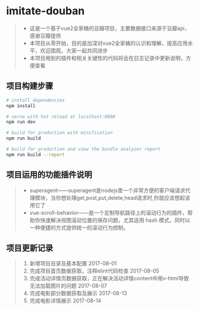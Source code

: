 # imitate-douban

> * 这是一个基于vue2全家桶的豆瓣项目，主要数据接口来源于豆瓣api，感谢豆瓣提供
> * 本项目从零开始，目的是加深对vue2全家桶的认识和理解，提高应用水平，欢迎围观，大家一起共同进步
> * 本项目用到的插件和相关关键性的代码将会在日志记录中更新说明，方便查看

## 项目构建步骤

``` bash
# install dependencies
npm install

# serve with hot reload at localhost:8090
npm run dev

# build for production with minification
npm run build

# build for production and view the bundle analyzer report
npm run build --report
```
## 项目运用的功能插件说明

> * superagent——superagent是nodejs里一个非常方便的客户端请求代理模块，当你想处理get,post,put,delete,head请求时,你就应该想起该用它了
> * vue-scroll-behavior——是一个定制导航路径上的滚动行为的插件，帮助你快速解决视图滚动位置的保存问题，尤其适用 hash 模式，同时以一种便捷的方式提供统一的滚动行为控制。

## 项目更新记录

> 1.  新增项目目录及基本配置                         2017-08-01
> 2.  完成项目首页数据获取，注释elint代码检查        2017-08-05
> 3.  完成活动详情页数据获取，正在解决活动详情content中用v-html导致无法加载图片的问题        2017-08-07
> 4.  完成电影部分数据获取及展示        2017-08-13
> 5.  完成电影详情展示        2017-08-14
